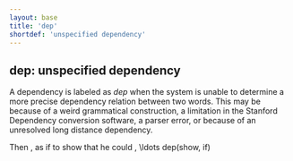 ```yaml
---
layout: base
title: 'dep'
shortdef: 'unspecified dependency'
---
```


## dep: unspecified dependency

A dependency is labeled as *dep* when the system is unable to
determine a more precise dependency relation between two words.  This
may be because of a weird grammatical construction, a limitation in
the Stanford Dependency conversion software, a parser error, or
because of an unresolved long distance dependency.

<div class="sd-parse">
Then , as if to show that he could , \ldots
dep(show, if)
</div>

